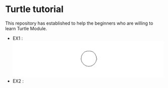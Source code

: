 # Turtle tutorial
This repository has established to help the beginners who are willing to learn Turtle Module.
* EX1 :
![](img/EX1.png)
* EX2 :
